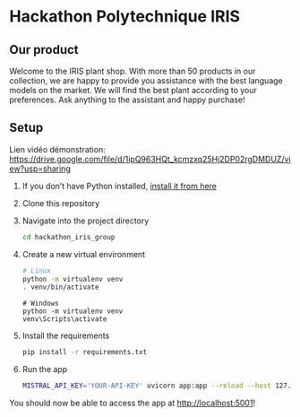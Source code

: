 # Hackathon Polytechnique IRIS

## Our product

Welcome to the IRIS plant shop. With more than 50 products in our collection, we are happy to provide you assistance with the best language models on the market. We will find the best plant according to your preferences. Ask anything to the assistant and happy purchase!

## Setup

Lien vidéo démonstration: https://drive.google.com/file/d/1ipQ963HQt_kcmzxq25Hj2DP02rgDMDUZ/view?usp=sharing

1. If you don’t have Python installed, [install it from here](https://www.python.org/downloads/)

2. Clone this repository

3. Navigate into the project directory

   ```bash
   cd hackathon_iris_group
   ```

4. Create a new virtual environment

   ```bash
   # Linux
   python -m virtualenv venv
   . venv/bin/activate
   ```

   ```shell
   # Windows
   python -m virtualenv venv
   venv\Scripts\activate
   ```

5. Install the requirements

   ```bash
   pip install -r requirements.txt
   ```

6. Run the app

   ```bash
   MISTRAL_API_KEY='YOUR-API-KEY' uvicorn app:app --reload --host 127.0.0.1 --port 5001
   ```
You should now be able to access the app at [http://localhost:5001](http://localhost:5001)! 
